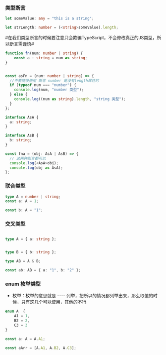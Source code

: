 ### 类型断言

```ts
let someValue: any = "this is a string";

let strLength: number = (<string>someValue).length;
```

#在我们类型断言的时候要注意只会欺骗TypeScript，不会修改真正的JS类型，所以断言需谨慎#

```ts
function fn(num: number | string) {
    const a : string = num as string;
}


const asFn = (num: number | string) => {
  //不要随便使用 断言 number 是没有length属性的
  if (typeof num === "number") {
    console.log(num, "number 类型");
  } else {
    console.log((num as string).length, "string 类型");
  }
};

interface AsA {
  a: string;
}

interface AsB {
  b: string;
}

const fna = (obj: AsA | AsB) => {
  // 这两种断言都可以
  console.log(<AsA>obj);
  console.log(obj as AsA);
};


```

### 联合类型
```ts
type A = number | string;
const a: A = 1;

const b: A = "1";
```

### 交叉类型

```ts

type A = { a: string };


type B = { b: string };

type AB = A & B;

const ab: AB = { a: "1", b: "2" };

```

### enum 枚举类型
- 枚举：枚举的意思就是 ---- 列举，把所以的情况都列举出来，那么取值的时候，只有这几个可以使用，其他的不行
  
```ts
enum A  {
    A1 = 1,
    B2 = 2,
    C3 = 3
}

const a: A = A.A1;

const aArr = [A.A1, A.B2, A.C3];

```